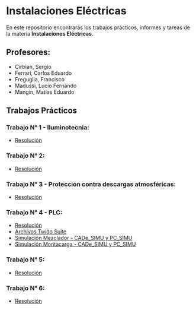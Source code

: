 # Instalaciones Eléctricas

En este repositorio encontrarás los trabajos prácticos, informes y tareas de la materia **Instalaciones Eléctricas**.

## Profesores:
* Cirbian, Sergio
* Ferrari, Carlos Eduardo
* Freguglia, Francisco
* Madussi, Lucio Fernando
* Mangin, Matías Eduardo

## Trabajos Prácticos

### Trabajo N° 1 - Iluminotecnia:
- [Resolución](Trabajos/Iluminotecnia/Tarea1.pdf)

### Trabajo N° 2:
- [Resolución]()

### Trabajo N° 3 - Protección contra descargas atmosféricas:
- [Resolución](Trabajos/ProtecciónContraDescargasAtmosféricas/Tarea3.pdf)

### Trabajo N° 4 - PLC:
- [Resolución](Trabajos/PLC/Tarea4.pdf)
- [Archivos Twido Suite](Trabajos/PLC/Mezclador-Montacargas-TwidoSuite.rar)
- [Simulación Mezclador - CADe_SIMU y PC_SIMU](Trabajos/PLC/Simulacion%20Mezclador)
- [Simulación Montacarga - CADe_SIMU y PC_SIMU](Trabajos/PLC/Simulacion%20Montacarga)

### Trabajo N° 5:
- [Resolución]()

### Trabajo N° 6:
- [Resolución]()

